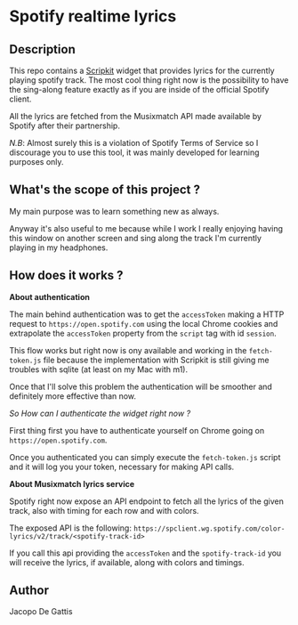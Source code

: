 # Spotify realtime lyrics

## Description

This repo contains a [Scripkit](https://github.com/johnlindquist/kit) widget that provides lyrics for the currently playing spotify track. The most cool thing right now is the possibility to have the sing-along feature exactly as if you are inside of the official Spotify client.

All the lyrics are fetched from the Musixmatch API made available by Spotify after their partnership. 

*N.B*: Almost surely this is a violation of Spotify Terms of Service so I discourage you to use this tool, it was mainly developed for learning purposes only.

## What's the scope of this project ?

My main purpose was to learn something new as always.

Anyway it's also useful to me because while I work I really enjoying having this window on another screen and sing along the track I'm currently playing in my headphones.

## How does it works ?

**About authentication**

The main behind authentication was to get the `accessToken` making a HTTP request to `https://open.spotify.com` using the local Chrome cookies and extrapolate the `accessToken` property from the `script` tag with id `session`.

This flow works but right now is ony available and working in the `fetch-token.js` file because the implementation with Scripkit is still giving me troubles with sqlite (at least on my Mac with m1).

Once that I'll solve this problem the authentication will be smoother and definitely more effective than now.

*So How can I authenticate the widget right now ?*

First thing first you have to authenticate yourself on Chrome going on `https://open.spotify.com`.

Once you authenticated you can simply execute the `fetch-token.js` script and it will log you your token, necessary for making API calls.

**About Musixmatch lyrics service**

Spotify right now expose an API endpoint to fetch all the lyrics of the given track, also with timing for each row and with colors.

The exposed API is the following: `https://spclient.wg.spotify.com/color-lyrics/v2/track/<spotify-track-id>`

If you call this api providing the `accessToken` and the `spotify-track-id` you will receive the lyrics, if available, along with colors and timings.

## Author

Jacopo De Gattis